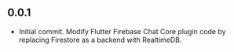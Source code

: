 ## 0.0.1

* Initial commit. Modify Flutter Firebase Chat Core plugin code by replacing Firestore as a backend with RealtimeDB.
